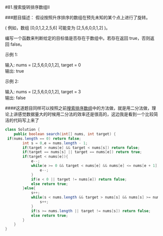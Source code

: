 #81.搜索旋转排序数组II

###题目描述：
假设按照升序排序的数组在预先未知的某个点上进行了旋转。

( 例如，数组 [0,0,1,2,2,5,6] 可能变为 [2,5,6,0,0,1,2] )。

编写一个函数来判断给定的目标值是否存在于数组中。若存在返回 true，否则返回 false。

示例 1:

输入: nums = [2,5,6,0,0,1,2], target = 0  
输出: true

示例 2:

输入: nums = [2,5,6,0,0,1,2], target = 3  
输出: false

####这道题目同样可以按照之前[搜索排序数组]()中的方法做，就是用二分法做，理论上讲感觉数据量大的时候用二分法的效率还是很高的，这边我是看到一个比较简洁的代码写上来了
```java
class Solution {
    public boolean search(int[] nums, int target) {
 if(nums.length == 0) return false;
        int s = 0,e = nums.length - 1;
        if(target > nums[e] && target < nums[s]) return false;
        if(target == nums[s] || target == nums[e]) return true;
        if(target < nums[e]){
            e--;
            while(e >= 0 && target < nums[e] && nums[e] <= nums[e + 1]){
                e--;
            }
            if(e < 0 || target != nums[e]) return false;
            else return true;
        }else{
            s++;
            while(s < nums.length && target > nums[s] && nums[s] >= nums[s - 1]){
                s++;
            }
            if(s >= nums.length || target != nums[s]) return false;
            else return true;
        }
    }
}
```
